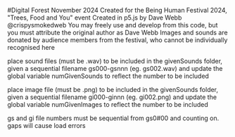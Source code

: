 #Digital Forest November 2024
Created for the Being Human Festival 2024, "Trees, Food and You" event
Created in p5.js by Dave Webb @crispysmokedweb
You may freely use and develop from this code, but you must attribute the original author as Dave Webb
Images and sounds are donated by audience members from the festival, who cannot be individually recognised here

place sound files (must be .wav) to be included in the givenSounds folder, given a sequential filename gs000-gsnnn (eg. gs002.wav) and update the global variable numGivenSounds to reflect the number to be included

place image file (must be .png) to be included in the givenSounds folder, given a sequential filename gi000-ginnn (eg. gi002.png) and update the global variable numGivenImages to reflect the number to be included

gs and gi file numbers must be sequential from gs0#00 and counting on. gaps will cause load errors
